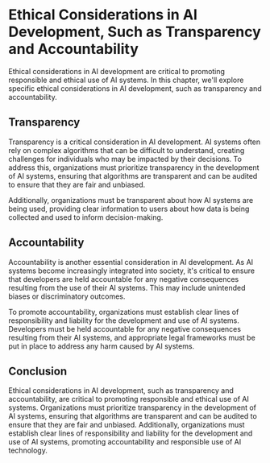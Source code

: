 Ethical Considerations in AI Development, Such as Transparency and Accountability
=====================================================================================================================================================================

Ethical considerations in AI development are critical to promoting responsible and ethical use of AI systems. In this chapter, we'll explore specific ethical considerations in AI development, such as transparency and accountability.

Transparency
------------

Transparency is a critical consideration in AI development. AI systems often rely on complex algorithms that can be difficult to understand, creating challenges for individuals who may be impacted by their decisions. To address this, organizations must prioritize transparency in the development of AI systems, ensuring that algorithms are transparent and can be audited to ensure that they are fair and unbiased.

Additionally, organizations must be transparent about how AI systems are being used, providing clear information to users about how data is being collected and used to inform decision-making.

Accountability
--------------

Accountability is another essential consideration in AI development. As AI systems become increasingly integrated into society, it's critical to ensure that developers are held accountable for any negative consequences resulting from the use of their AI systems. This may include unintended biases or discriminatory outcomes.

To promote accountability, organizations must establish clear lines of responsibility and liability for the development and use of AI systems. Developers must be held accountable for any negative consequences resulting from their AI systems, and appropriate legal frameworks must be put in place to address any harm caused by AI systems.

Conclusion
----------

Ethical considerations in AI development, such as transparency and accountability, are critical to promoting responsible and ethical use of AI systems. Organizations must prioritize transparency in the development of AI systems, ensuring that algorithms are transparent and can be audited to ensure that they are fair and unbiased. Additionally, organizations must establish clear lines of responsibility and liability for the development and use of AI systems, promoting accountability and responsible use of AI technology.
